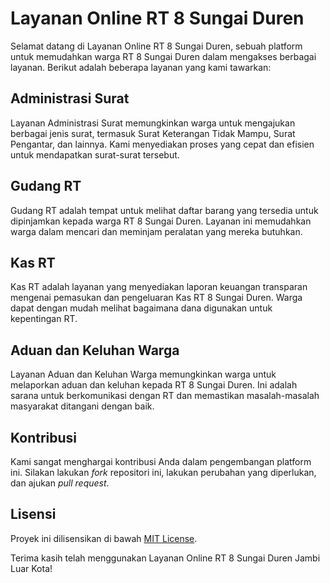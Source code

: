 # Layanan Online RT 8 Sungai Duren

Selamat datang di Layanan Online RT 8 Sungai Duren, sebuah platform untuk memudahkan warga RT 8 Sungai Duren dalam mengakses berbagai layanan. Berikut adalah beberapa layanan yang kami tawarkan:

## Administrasi Surat

Layanan Administrasi Surat memungkinkan warga untuk mengajukan berbagai jenis surat, termasuk Surat Keterangan Tidak Mampu, Surat Pengantar, dan lainnya. Kami menyediakan proses yang cepat dan efisien untuk mendapatkan surat-surat tersebut.

## Gudang RT

Gudang RT adalah tempat untuk melihat daftar barang yang tersedia untuk dipinjamkan kepada warga RT 8 Sungai Duren. Layanan ini memudahkan warga dalam mencari dan meminjam peralatan yang mereka butuhkan.

## Kas RT

Kas RT adalah layanan yang menyediakan laporan keuangan transparan mengenai pemasukan dan pengeluaran Kas RT 8 Sungai Duren. Warga dapat dengan mudah melihat bagaimana dana digunakan untuk kepentingan RT.

## Aduan dan Keluhan Warga

Layanan Aduan dan Keluhan Warga memungkinkan warga untuk melaporkan aduan dan keluhan kepada RT 8 Sungai Duren. Ini adalah sarana untuk berkomunikasi dengan RT dan memastikan masalah-masalah masyarakat ditangani dengan baik.

## Kontribusi

Kami sangat menghargai kontribusi Anda dalam pengembangan platform ini. Silakan lakukan *fork* repositori ini, lakukan perubahan yang diperlukan, dan ajukan *pull request*.

## Lisensi

Proyek ini dilisensikan di bawah [MIT License](LICENSE).

Terima kasih telah menggunakan Layanan Online RT 8 Sungai Duren Jambi Luar Kota!
